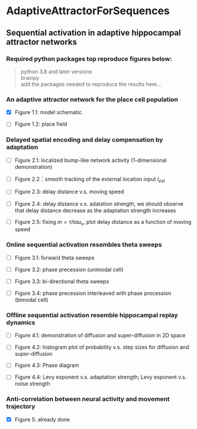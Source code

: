 # AdaptiveAttractorForSequences
## Sequential activation in adaptive hippocampal attractor networks

### Required python packages top reproduce figures below:
> python 3.8 and later versions\
> brainpy\
> add the packages needed to reproduce the results here...

### An adaptive attractor network for the place cell population
- [x] Figure 1.1: model schematic

- [ ] Figure 1.2: place field

### Delayed spatial encoding and delay compensation by adaptation
- [ ] Figure 2.1: localized bump-like network activity (1-dimensional demonstration)

- [ ] Figure 2.2：smooth tracking of the external location input $I_{ext}$

- [ ] Figure 2.3: delay distance v.s. moving speed

- [ ] Figure 2.4: delay distance v.s. adatation strength, we should observe that delay distance decrease as the adaptation strength increases

- [ ] Figure 2.5: fixing $m=\tau/tau_v$, plot delay distance as a function of moving speed

### Online sequential activation resembles theta sweeps
- [ ] Figure 3.1: forward theta sweeps

- [ ] Figure 3.2: phase precession (unimodal cell)

- [ ] Figure 3.3: bi-directional theta sweeps

- [ ] Figure 3.4: phase precession interleaved with phase procession (bimodal cell)

### Offline sequential activation resemble hippocampal replay dynamics
- [ ] Figure 4.1: demonstration of diffusion and super-diffusion in 2D space

- [ ] Figure 4.2: histogram plot of probability v.s. step sizes for diffusion and super-diffusion

- [ ] Figure 4.3: Phase diagram

- [ ] Figure 4.4: Levy exponent v.s. adaptation strength; Levy exponent v.s. noise strength

### Anti-correlation between neural activity and movement trajectory
- [x] Figure 5: already done
